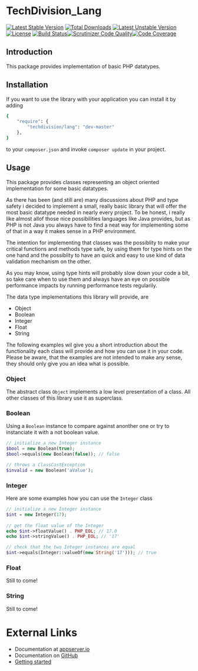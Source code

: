 # TechDivision_Lang

[![Latest Stable Version](https://poser.pugx.org/techdivision/lang/v/stable.png)](https://packagist.org/packages/techdivision/lang) [![Total Downloads](https://poser.pugx.org/techdivision/lang/downloads.png)](https://packagist.org/packages/techdivision/lang) [![Latest Unstable Version](https://poser.pugx.org/techdivision/lang/v/unstable.png)](https://packagist.org/packages/techdivision/lang) [![License](https://poser.pugx.org/techdivision/lang/license.png)](https://packagist.org/packages/techdivision/lang) [![Build Status](https://travis-ci.org/techdivision/TechDivision_Lang.png)](https://travis-ci.org/techdivision/TechDivision_Lang)[![Scrutinizer Code Quality](https://scrutinizer-ci.com/g/techdivision/TechDivision_Lang/badges/quality-score.png?b=master)](https://scrutinizer-ci.com/g/techdivision/TechDivision_Lang/?branch=master)[![Code Coverage](https://scrutinizer-ci.com/g/techdivision/TechDivision_Lang/badges/coverage.png?b=master)](https://scrutinizer-ci.com/g/techdivision/TechDivision_Lang/?branch=master)

## Introduction

This package provides implementation of basic PHP datatypes.

## Installation

If you want to use the library with your application you can install it by adding

```sh
{
    "require": {
        "techdivision/lang": "dev-master"
    },
}
```

to your `composer.json` and invoke `composer update` in your project.

## Usage

This package provides classes representing an object oriented implementation for some basic datatypes. 

As there has been (and still are) many discussions about PHP and type safety i decided to implement a small, really
basic library that will offer the most basic datatype needed in nearly every project. To be honest, i really like
almost allof those nice possibilities languages like Java provides, but as PHP is not Java you always have to find a
neat way for implementing some of that in a way it makes sense in a PHP environment.

The intention for implementing that classes was the possiblity to make your critical functions and methods type safe,
by using them for type hints on the one hand and the possiblity to have an quick and easy to use kind of data
validation mechanism on the other.

As you may know, using type hints will probably slow down your code a bit, so take care when to use them and
always have an eye on possible performance impacts by running performance tests regularily.

The data type implementations this library will provide, are

* Object
* Boolean
* Integer
* Float
* String

The following examples wil give you a short introduction about the functionality each class will provide and
how you can use it in your code. Please be aware, that the examples are not intended to make any sense, they
should only give you an idea what is possible.

### Object

The abstract class `Object` implements a low level presentation of a class. All other classes of this library use it
as superclass.

### Boolean

Using a `Boolean` instance to compare against anonther one or try to instanciate it with a not boolean value.

```php
// initialize a new Integer instance
$bool = new Boolean(true);
$bool->equals(new Boolean(false)); // false

// throws a ClassCastException
$invalid = new Boolean('aValue');
```

### Integer

Here are some examples how you can use the `Integer` class

```php
// initialize a new Integer instance
$int = new Integer(17);
	    
// get the float value of the Integer
echo $int->floatValue() . PHP_EOL; // 17.0
echo $int->stringValue() . PHP_EOL; // '17'

// check that the two Integer instances are equal
$int->equals(Integer::valueOf(new String('17'))); // true
```

### Float

Still to come!

### String

Still to come!

# External Links

* Documentation at [appserver.io](http://docs.appserver.io)
* Documentation on [GitHub](https://github.com/techdivision/TechDivision_AppserverDocumentation)
* [Getting started](https://github.com/techdivision/TechDivision_AppserverDocumentation/tree/master/docs/getting-started)
